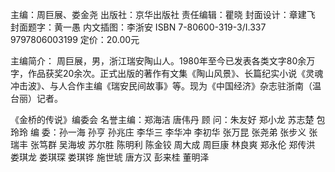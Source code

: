 主编：周巨展、娄金尧
出版社：京华出版社
责任编辑：瞿晓
封面设计：章建飞
封面题字：黄一愚
内文插图：李浙安
ISBN 7-80600-319-3/I.337
9797806003199
定价：20.00元

主编简介：
周巨展，男，浙江瑞安陶山人。1980年至今已发表各类文字80余万字，作品获奖20余次。正式出版的著作有文集《陶山风景》、长篇纪实小说《灵魂冲击波》、与人合作主编《瑞安民间故事》等。现为《中国经济》杂志驻浙南（温台丽）记者。

《金桥的传说》编委会
名誉主编：郑海洁 唐伟丹
顾      问：朱友好 郑小龙
                苏志楚 包玲玲
编      委：孙一海 孙亨 孙兆庄
               李华三 李华冲 李初华
               张万昆 张尧弟 张步义
               张瑞丰 张笃群 吴海坡
               苏尔胜 陈明利 陈金铰
               周大成 周巨康 林良爽
               郑永伦 郑传洪 娄琪龙
               娄琪琛 娄琪铧 施世琥
               唐方汉 彭来桂 董明泽